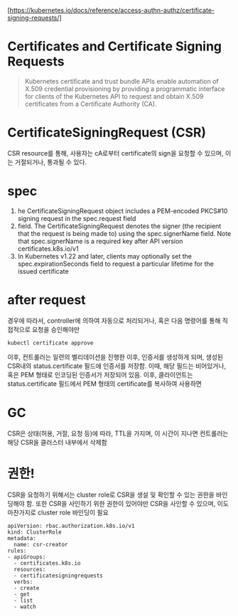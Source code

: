 [https://kubernetes.io/docs/reference/access-authn-authz/certificate-signing-requests/]

# Certificates and Certificate Signing Requests

>Kubernetes certificate and trust bundle APIs enable automation of X.509 credential provisioning by providing a programmatic interface for clients of the Kubernetes API to request and obtain X.509 certificates from a Certificate Authority (CA).

#  CertificateSigningRequest (CSR)

CSR resource를 통해, 사용자는 cA로부터 certificate의 sign을 요청할 수 있으며, 이는 거절되거나, 통과될 수 있다.

# spec

1. he CertificateSigningRequest object includes a PEM-encoded PKCS#10 signing request in the spec.request field
2. field. The CertificateSigningRequest denotes the signer (the recipient that the request is being made to) using the spec.signerName field. Note that spec.signerName is a required key after API version certificates.k8s.io/v1
3. In Kubernetes v1.22 and later, clients may optionally set the spec.expirationSeconds field to request a particular lifetime for the issued certificate

# after request

경우에 따라서, controller에 의하여 자동으로 처리되거나, 혹은 다음 명령어를 통해 직접적으로 요청을 승인해야만 
```
kubectl certificate approve
```

이후, 컨트롤러는 일련의 벨리데이션을 진행한 이후, 인증서를 생성하게 되며, 생성된 CSR내의 status.certificate 필드에 인증서를 저장함.
이때, 해당 필드는 비어있거나, 혹은 PEM 형태로 인코딩된 인증서가 저장되어 있음. 이후, 클라이언트는 status.certificate 필드에서 PEM 형태의
certificate를 복사하여 사용하면 

# GC

CSR은 상태(허용, 거절, 요청 등)에 따라, TTL을 가지며, 이 시간이 지나면 컨트롤러는 해당 CSR을 클러스터 내부에서 삭제함


# 권한!

CSR을 요청하기 위해서는 cluster role로 CSR을 생설 및 확인할 수 있는 권한을 바인딩해야 함. 또한 CSR을 사인하기 위한 권한이 있어야만 CSR을 사인할 수 있으며, 이도 마찬가지로 cluster role 바인딩이 필요

```
apiVersion: rbac.authorization.k8s.io/v1
kind: ClusterRole
metadata:
  name: csr-creator
rules:
- apiGroups:
  - certificates.k8s.io
  resources:
  - certificatesigningrequests
  verbs:
  - create
  - get
  - list
  - watch
```

